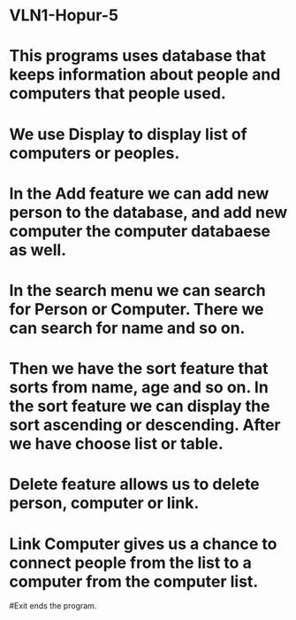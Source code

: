 # VLN1-Hopur-5

# This programs uses database that keeps information about people and computers that people used.

# We use Display to display list of computers or peoples.

# In the Add feature we can add new person to the database, and add new computer the computer databaese as well.

# In the search menu we can search for Person or Computer. There we can search for name and so on.

# Then we have the sort feature that sorts from name, age and so on. In the sort feature we can display the sort ascending or descending. After we have choose list or table.

# Delete feature allows us to delete person, computer or link.

# Link Computer gives us a chance to connect people from the list to a computer from the computer list.

#Exit ends the program.
